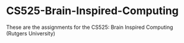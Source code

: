 # CS525-Brain-Inspired-Computing #

These are the assignments for the CS525: Brain Inspired Computing (Rutgers University)

